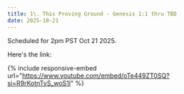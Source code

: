 ```yaml
---
title: 1\. This Proving Ground - Genesis 1:1 thru TBD
date: 2025-10-21
---
```


Scheduled for 2pm PST Oct 21 2025.

Here's the link:

{% include responsive-embed url="https://www.youtube.com/embed/oTe449ZT0SQ?si=R9rKotnTyS_woS1l" %}